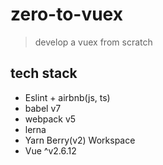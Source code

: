 # zero-to-vuex
> develop a vuex from scratch

## tech stack
* Eslint + airbnb(js, ts)
* babel v7
* webpack v5
* lerna
* Yarn Berry(v2) Workspace
* Vue ^v2.6.12
